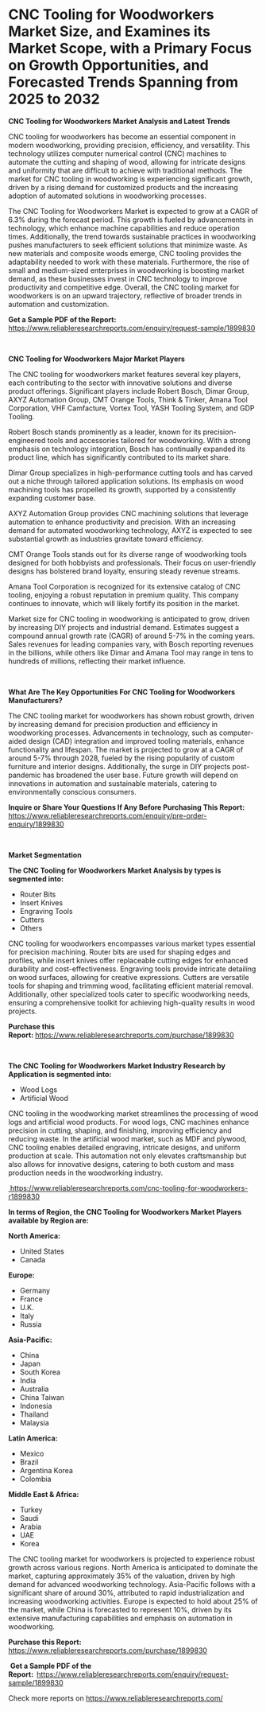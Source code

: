 <p><h1>CNC Tooling for Woodworkers Market Size, and Examines its Market Scope, with a Primary Focus on Growth Opportunities, and Forecasted Trends Spanning from 2025 to 2032</h1></p><p><strong>CNC Tooling for Woodworkers Market Analysis and Latest Trends</strong></p>
<p><p>CNC tooling for woodworkers has become an essential component in modern woodworking, providing precision, efficiency, and versatility. This technology utilizes computer numerical control (CNC) machines to automate the cutting and shaping of wood, allowing for intricate designs and uniformity that are difficult to achieve with traditional methods. The market for CNC tooling in woodworking is experiencing significant growth, driven by a rising demand for customized products and the increasing adoption of automated solutions in woodworking processes.</p><p>The CNC Tooling for Woodworkers Market is expected to grow at a CAGR of 6.3% during the forecast period. This growth is fueled by advancements in technology, which enhance machine capabilities and reduce operation times. Additionally, the trend towards sustainable practices in woodworking pushes manufacturers to seek efficient solutions that minimize waste. As new materials and composite woods emerge, CNC tooling provides the adaptability needed to work with these materials. Furthermore, the rise of small and medium-sized enterprises in woodworking is boosting market demand, as these businesses invest in CNC technology to improve productivity and competitive edge. Overall, the CNC tooling market for woodworkers is on an upward trajectory, reflective of broader trends in automation and customization.</p></p>
<p><strong>Get a Sample PDF of the Report:&nbsp;</strong> <a href="https://www.reliableresearchreports.com/enquiry/request-sample/1899830?utm_campaign=2954&utm_medium=2&utm_source=Github&utm_content=ia&utm_term=05032025&utm_id=cnc-tooling-for-woodworkers">https://www.reliableresearchreports.com/enquiry/request-sample/1899830</a></p>
<p>&nbsp;</p>
<p><strong>CNC Tooling for Woodworkers Major Market Players</strong></p>
<p><p>The CNC tooling for woodworkers market features several key players, each contributing to the sector with innovative solutions and diverse product offerings. Significant players include Robert Bosch, Dimar Group, AXYZ Automation Group, CMT Orange Tools, Think & Tinker, Amana Tool Corporation, VHF Camfacture, Vortex Tool, YASH Tooling System, and GDP Tooling.</p><p>Robert Bosch stands prominently as a leader, known for its precision-engineered tools and accessories tailored for woodworking. With a strong emphasis on technology integration, Bosch has continually expanded its product line, which has significantly contributed to its market share.</p><p>Dimar Group specializes in high-performance cutting tools and has carved out a niche through tailored application solutions. Its emphasis on wood machining tools has propelled its growth, supported by a consistently expanding customer base.</p><p>AXYZ Automation Group provides CNC machining solutions that leverage automation to enhance productivity and precision. With an increasing demand for automated woodworking technology, AXYZ is expected to see substantial growth as industries gravitate toward efficiency.</p><p>CMT Orange Tools stands out for its diverse range of woodworking tools designed for both hobbyists and professionals. Their focus on user-friendly designs has bolstered brand loyalty, ensuring steady revenue streams.</p><p>Amana Tool Corporation is recognized for its extensive catalog of CNC tooling, enjoying a robust reputation in premium quality. This company continues to innovate, which will likely fortify its position in the market.</p><p>Market size for CNC tooling in woodworking is anticipated to grow, driven by increasing DIY projects and industrial demand. Estimates suggest a compound annual growth rate (CAGR) of around 5-7% in the coming years. Sales revenues for leading companies vary, with Bosch reporting revenues in the billions, while others like Dimar and Amana Tool may range in tens to hundreds of millions, reflecting their market influence.</p></p>
<p>&nbsp;</p>
<p><strong>What Are The Key Opportunities For CNC Tooling for Woodworkers Manufacturers?</strong></p>
<p><p>The CNC tooling market for woodworkers has shown robust growth, driven by increasing demand for precision production and efficiency in woodworking processes. Advancements in technology, such as computer-aided design (CAD) integration and improved tooling materials, enhance functionality and lifespan. The market is projected to grow at a CAGR of around 5-7% through 2028, fueled by the rising popularity of custom furniture and interior designs. Additionally, the surge in DIY projects post-pandemic has broadened the user base. Future growth will depend on innovations in automation and sustainable materials, catering to environmentally conscious consumers.</p></p>
<p><strong>Inquire or Share Your Questions If Any Before Purchasing This Report:</strong> <a href="https://www.reliableresearchreports.com/enquiry/pre-order-enquiry/1899830?utm_campaign=2954&utm_medium=2&utm_source=Github&utm_content=ia&utm_term=05032025&utm_id=cnc-tooling-for-woodworkers">https://www.reliableresearchreports.com/enquiry/pre-order-enquiry/1899830</a></p>
<p>&nbsp;</p>
<p><strong>Market Segmentation</strong></p>
<p><strong>The CNC Tooling for Woodworkers Market Analysis by types is segmented into:</strong></p>
<p><ul><li>Router Bits</li><li>Insert Knives</li><li>Engraving Tools</li><li>Cutters</li><li>Others</li></ul></p>
<p><p>CNC tooling for woodworkers encompasses various market types essential for precision machining. Router bits are used for shaping edges and profiles, while insert knives offer replaceable cutting edges for enhanced durability and cost-effectiveness. Engraving tools provide intricate detailing on wood surfaces, allowing for creative expressions. Cutters are versatile tools for shaping and trimming wood, facilitating efficient material removal. Additionally, other specialized tools cater to specific woodworking needs, ensuring a comprehensive toolkit for achieving high-quality results in wood projects.</p></p>
<p><strong>Purchase this Report:&nbsp;</strong><a href="https://www.reliableresearchreports.com/purchase/1899830?utm_campaign=2954&utm_medium=2&utm_source=Github&utm_content=ia&utm_term=05032025&utm_id=cnc-tooling-for-woodworkers">https://www.reliableresearchreports.com/purchase/1899830</a></p>
<p>&nbsp;</p>
<p><strong>The CNC Tooling for Woodworkers Market Industry Research by Application is segmented into:</strong></p>
<p><ul><li>Wood Logs</li><li>Artificial Wood</li></ul></p>
<p><p>CNC tooling in the woodworking market streamlines the processing of wood logs and artificial wood products. For wood logs, CNC machines enhance precision in cutting, shaping, and finishing, improving efficiency and reducing waste. In the artificial wood market, such as MDF and plywood, CNC tooling enables detailed engraving, intricate designs, and uniform production at scale. This automation not only elevates craftsmanship but also allows for innovative designs, catering to both custom and mass production needs in the woodworking industry.</p></p>
<p><a href="https://www.reliableresearchreports.com/cnc-tooling-for-woodworkers-r1899830?utm_campaign=2954&utm_medium=2&utm_source=Github&utm_content=ia&utm_term=05032025&utm_id=cnc-tooling-for-woodworkers">&nbsp;https://www.reliableresearchreports.com/cnc-tooling-for-woodworkers-r1899830</a></p>
<p><strong>In terms of Region, the CNC Tooling for Woodworkers Market Players available by Region are:</strong></p>
<p>
    <p> <strong> North America: </strong>
        <ul>
            <li>United States</li>
            <li>Canada</li>
        </ul>
        </p> 
    <p> <strong> Europe: </strong>
        <ul>
            <li>Germany</li>
            <li>France</li>
            <li>U.K.</li>
            <li>Italy</li>
            <li>Russia</li>
        </ul>
        </p> 
    <p> <strong> Asia-Pacific: </strong>
        <ul>
            <li>China</li>
            <li>Japan</li>
            <li>South Korea</li>
            <li>India</li>
            <li>Australia</li>
            <li>China Taiwan</li>
            <li>Indonesia</li>
            <li>Thailand</li>
            <li>Malaysia</li>
        </ul>
        </p> 
    <p> <strong> Latin America: </strong>
        <ul>
            <li>Mexico</li>
            <li>Brazil</li>
            <li>Argentina Korea</li>
            <li>Colombia</li>
        </ul>
        </p> 
    <p> <strong> Middle East & Africa: </strong>
        <ul>
            <li>Turkey</li>
            <li>Saudi</li>
            <li>Arabia</li>
            <li>UAE</li>
            <li>Korea</li>
        </ul>
    </p>
    </p>
<p><p>The CNC tooling market for woodworkers is projected to experience robust growth across various regions. North America is anticipated to dominate the market, capturing approximately 35% of the valuation, driven by high demand for advanced woodworking technology. Asia-Pacific follows with a significant share of around 30%, attributed to rapid industrialization and increasing woodworking activities. Europe is expected to hold about 25% of the market, while China is forecasted to represent 10%, driven by its extensive manufacturing capabilities and emphasis on automation in woodworking.</p></p>
<p><strong>Purchase this Report: </strong><a href="https://www.reliableresearchreports.com/purchase/1899830?utm_campaign=2954&utm_medium=2&utm_source=Github&utm_content=ia&utm_term=05032025&utm_id=cnc-tooling-for-woodworkers">https://www.reliableresearchreports.com/purchase/1899830</a></p>
<p>&nbsp;<strong>Get a Sample PDF of the Report:&nbsp;&nbsp;</strong><a href="https://www.reliableresearchreports.com/enquiry/request-sample/1899830?utm_campaign=2954&utm_medium=2&utm_source=Github&utm_content=ia&utm_term=05032025&utm_id=cnc-tooling-for-woodworkers">https://www.reliableresearchreports.com/enquiry/request-sample/1899830</a></p>
<p><strong></strong></p>
<p>Check more reports on <a href="https://www.reliableresearchreports.com/?utm_campaign=2954&utm_medium=2&utm_source=Github&utm_content=ia&utm_term=05032025&utm_id=cnc-tooling-for-woodworkers">https://www.reliableresearchreports.com/</a></p>